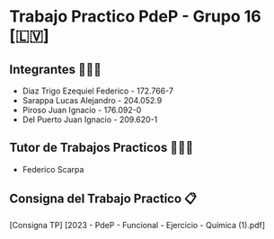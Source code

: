 # Trabajo Practico PdeP - Grupo 16 [🇱🇻]

## Integrantes 👨🏻‍💻
* Diaz Trigo Ezequiel Federico - 172.766-7
* Sarappa Lucas Alejandro - 204.052.9
* Piroso Juan Ignacio - 176.092-0
* Del Puerto Juan Ignacio - 209.620-1

## Tutor de Trabajos Practicos 👨🏻‍🏫

* Federico Scarpa

## Consigna del Trabajo Practico 📋
[Consigna TP] [2023 - PdeP - Funcional - Ejercicio - Química (1).pdf]

